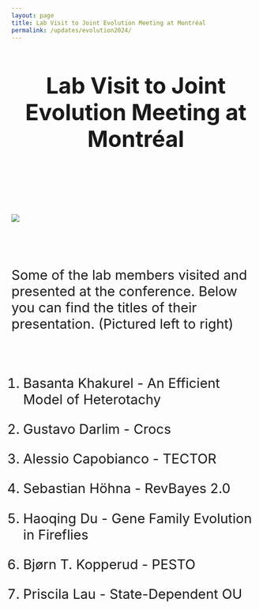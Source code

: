 ```yaml
---
layout: page
title: Lab Visit to Joint Evolution Meeting at Montréal
permalink: /updates/evolution2024/
---
```

<header class="page-header">
  <h2 class="page-title">Lab Visit to Joint Evolution Meeting at Montréal</h2>
  <br>
</header>

<style>
  .page-header h2.page-title {
    font-size: 2.8rem;
  }

  .centerimage {
    display: block;
    margin: 0 auto;
    max-width: 100%;
  }

  p, ul, li {
    font-size: 1.7rem;
  }

  br {
    line-height: 2rem;
  }
</style>

<img class="centerimage" src="/assets/images/Evolution_Picture.jpg">

<br><br>
Some of the lab members visited and presented at the conference.
Below you can find the titles of their presentation.
(Pictured left to right)

<br>

1. Basanta Khakurel -
An Efficient Model of Heterotachy

2. Gustavo Darlim -
Crocs

3. Alessio Capobianco -
TECTOR

4. Sebastian Höhna -
RevBayes 2.0

5. Haoqing Du -
Gene Family Evolution in Fireflies

6. Bjørn T. Kopperud -
PESTO

7. Priscila Lau -
State-Dependent OU
